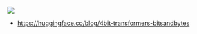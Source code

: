 ![](https://github.com/gnosia93/llm_diffusion_pytorch/blob/main/images/hf-login.png)



* https://huggingface.co/blog/4bit-transformers-bitsandbytes
